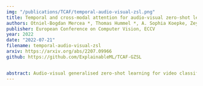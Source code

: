 ```yaml
---
img: "/publications/TCAF/temporal-audio-visual-zsl.png"
title: Temporal and cross-modal attention for audio-visual zero-shot learning
authors: Otniel-Bogdan Mercea *, Thomas Hummel *, A. Sophia Koepke, Zeynep Akata
publisher: European Conference on Computer Vision, ECCV
year: 2022
date: "2022-07-21"
filename: temporal-audio-visual-zsl
arxiv: https://arxiv.org/abs/2207.09966
github: https://github.com/ExplainableML/TCAF-GZSL


abstract: Audio-visual generalised zero-shot learning for video classification requires understanding the relations between the audio and visual information in order to be able to recognise samples from novel, previously unseen classes at test time. The natural semantic and temporal alignment between audio and visual data in video data can be exploited to learn powerful representations that generalise to unseen classes at test time. We propose a multi-modal and Temporal Cross-attention Framework, TCAF, for audio-visual generalised zero-shot learning. Its inputs are temporally aligned audio and visual features that are obtained from pre-trained networks. Encouraging the framework to focus on cross-modal correspondence across time instead of self-attention within the modalities boosts the performance significantly. We show that our proposed framework that ingests temporal features yields state-of-the-art performance on the UCF-GZSL, VGGSound-GZSL, and ActivityNet-GZSL benchmarks for (generalised) zero-shot learning.
---
```



